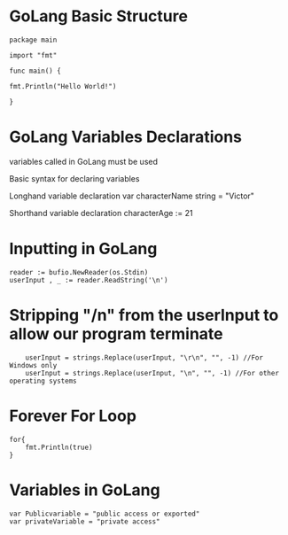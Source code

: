 # GoLang Basic Structure

    package main

    import "fmt"

    func main() {

    fmt.Println("Hello World!") 
    
    }

# GoLang Variables Declarations
variables called in GoLang must be used

Basic syntax for declaring variables

Longhand variable declaration
    var characterName string = "Victor"

Shorthand variable declaration
    characterAge := 21

# Inputting in GoLang

    reader := bufio.NewReader(os.Stdin)
    userInput , _ := reader.ReadString('\n')


# Stripping "/n" from the userInput to allow our program terminate

		userInput = strings.Replace(userInput, "\r\n", "", -1) //For Windows only
		userInput = strings.Replace(userInput, "\n", "", -1) //For other operating systems

# Forever For Loop
    for{
        fmt.Println(true)
    }

# Variables in GoLang
    var Publicvariable = "public access or exported"
    var privateVariable = "private access"